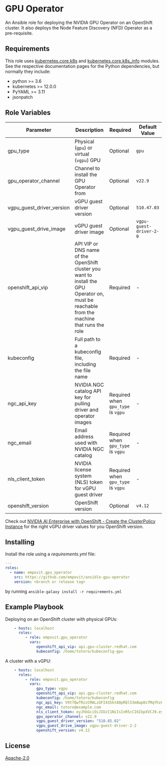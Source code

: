 GPU Operator
=========

An Ansible role for deploying the NVIDIA GPU Operator on an OpenShift cluster. It also deploys the Node Feature Discovery (NFD) Operator as a pre-requisite.

Requirements
------------

This role uses [kubernetes.core.k8s](https://docs.ansible.com/ansible/latest/collections/kubernetes/core/k8s_module.html) and [kubernetes.core.k8s_info](https://docs.ansible.com/ansible/latest/collections/kubernetes/core/k8s_info_module.html) modules. See the respective documentation pages for the Python dependencies, but normally they include:

* python >= 3.6
* kubernetes >= 12.0.0
* PyYAML >= 3.11
* jsonpatch

Role Variables
--------------

Parameter | Description | Required | Default Value
----|----|----|----
gpu_type                  | Physical (`gpu`) or virtual (`vgpu`) GPU | Optional | `gpu`
gpu_operator_channel      | Channel to install the GPU Operator from | Optional | `v22.9`
vgpu_guest_driver_version | vGPU guest driver version                | Optional | `510.47.03`
vgpu_guest_drive_image    | vGPU guest driver image                  | Optional | `vgpu-guest-driver-2-0`
openshift_api_vip     | API VIP or DNS name of the OpenShift cluster you want to install the GPU Operator on, must be reachable from the machine that runs the role | Required | -
kubeconfig            | Full path to a kubeconfig file, including the file name | Required | -
ngc_api_key           | NVIDIA NGC catalog API key for pulling driver and operator images | Required when `gpu_type` is `vgpu` | -
ngc_email             | Email address used with NVIDIA NGC catalog | Required when `gpu_type` is `vgpu` | -
nls_client_token      | NVIDIA license system (NLS) token for vGPU guest driver | Required when `gpu_type` is `vgpu` | -
openshift_version     | OpenShift version | Optional | `v4.12`

Check out [NVIDIA AI Enterprise with OpenShift - Create the ClusterPolicy Instance](https://docs.nvidia.com/datacenter/cloud-native/gpu-operator/openshift/nvaie-with-ocp.html#create-the-clusterpolicy-instance) for the right vGPU driver values for you OpenShift version.

Installing
----------------

Install the role using a _requirements.yml_ file:

```yaml
---
roles:
  - name: empovit.gpu_operator
    src: https://github.com/empovit/ansible-gpu-operator
    version: <branch or release tag>
```

by running `ansible-galaxy install -r requirements.yml`

Example Playbook
----------------

Deploying on an OpenShift cluster with physical GPUs:

```yaml
    - hosts: localhost
      roles:
         - role: empovit.gpu_operator
           vars:
              openshift_api_vip: api.gpu-cluster.redhat.com
              kubeconfig: /home/totoro/kubeconfig-gpu
```

A cluster with a vGPU:

```yaml
    - hosts: localhost
      roles:
         - role: empovit.gpu_operator
           vars:
              gpu_type: vgpu
              openshift_api_vip: api.gpu-cluster.redhat.com
              kubeconfig: /home/totoro/kubeconfig
              ngc_api_key: V9t7QwTRzzCMALzGFI435ktA0pRQl53m8wp8v7MqYhz8JcLgF6JIB2HqZeYc
              ngc_email: totoro@example.com
              nls_client_token: eyJhbGciOiJIUzI1NiIsInR5cCI6IkpXVCJ9.eyJpZCI6IjEyMzQ1Njc4OTAiLCJuYW1lIjoiVG90b3JvIiwicm9sZSI6IkdQVSBPcGVyYXRvciJ9.jufu49sz7Q2r2d95MZgj-HUXkQRg_PY6UjLay8CX3wA
              gpu_operator_channel: v22.9
              vgpu_guest_driver_version: "510.85.02"
              vgpu_guest_drive_image: vgpu-guest-driver-2-2
              openshift_version: v4.12
```

License
-------

[Apache-2.0](LICENSE)